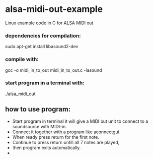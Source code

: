 # alsa-midi-out-example
Linux example code in C for ALSA MIDI out

### dependencies for compilation:
  sudo apt-get install libasound2-dev
  
### compile with: 
  gcc -o midi_in_to_out midi_in_to_out.c -lasound

### start program in a terminal with:
  ./alsa_midi_out

## how to use program:
 *  Start program in terminal it will give a MIDI out unit to connect to a soundsource with MIDI-in.
 *	Connect it together with a program like aconnectgui
 *	When ready press return for the first note.
 *	Continue to press return untill all 7 notes are played,
 *	then program exits automatically.
 *	

